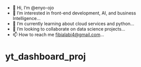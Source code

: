 - 👋 Hi, I’m @enyo-ojo
- 👀 I’m interested in front-end development, AI, and business Intelligence...
- 🌱 I’m currently learning about cloud services and python...
- 💞️ I’m looking to collaborate on data science projects...
- 📫 How to reach me fibialabi4@gmail.com...

<!---
enyo-ojo/enyo-ojo is a ✨ special ✨ repository because its `README.md` (this file) appears on your GitHub profile.
You can click the Preview link to take a look at your changes.
--->
# yt_dashboard_proj
